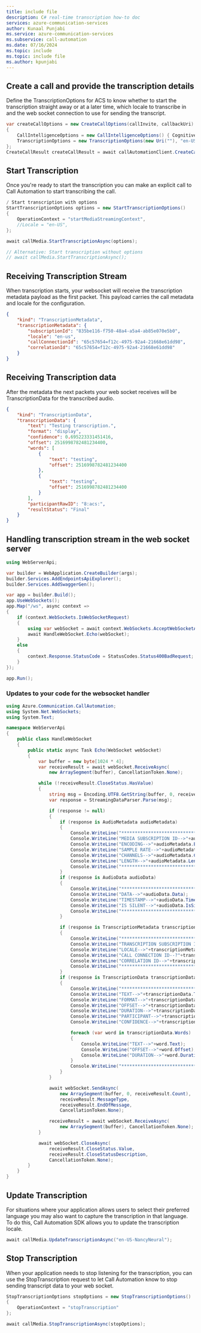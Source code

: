 ```yaml
---
title: include file
description: C# real-time transcription how-to doc
services: azure-communication-services
author: Kunaal Punjabi
ms.service: azure-communication-services
ms.subservice: call-automation
ms.date: 07/16/2024
ms.topic: include
ms.topic: include file
ms.author: kpunjabi
---
```


## Create a call and provide the transcription details
Define the TranscriptionOptions for ACS to know whether to start the transcription straight away or at a later time, which locale to transcribe in and the web socket connection to use for sending the transcript.

```csharp
var createCallOptions = new CreateCallOptions(callInvite, callbackUri)
{
    CallIntelligenceOptions = new CallIntelligenceOptions() { CognitiveServicesEndpoint = new Uri(cognitiveServiceEndpoint) },
    TranscriptionOptions = new TranscriptionOptions(new Uri(""), "en-US", false, TranscriptionTransport.Websocket)
};
CreateCallResult createCallResult = await callAutomationClient.CreateCallAsync(createCallOptions);
```

## Start Transcription
Once you're ready to start the transcription you can make an explicit call to Call Automation to start transcribing the call.

```csharp
/ Start transcription with options
StartTranscriptionOptions options = new StartTranscriptionOptions()
{
    OperationContext = "startMediaStreamingContext",
    //Locale = "en-US",
};

await callMedia.StartTranscriptionAsync(options);

// Alternative: Start transcription without options
// await callMedia.StartTranscriptionAsync();
```

## Receiving Transcription Stream
When transcription starts, your websocket will receive the transcription metadata payload as the first packet. This payload carries the call metadata and locale for the configuration.

```json
{
    "kind": "TranscriptionMetadata",
    "transcriptionMetadata": {
        "subscriptionId": "835be116-f750-48a4-a5a4-ab85e070e5b0",
        "locale": "en-us",
        "callConnectionId": "65c57654=f12c-4975-92a4-21668e61dd98",
        "correlationId": "65c57654=f12c-4975-92a4-21668e61dd98"
    }
}
```

## Receiving Transcription data
After the metadata the next packets your web socket receives will be TranscriptionData for the transcribed audio.

```json
{
    "kind": "TranscriptionData",
    "transcriptionData": {
        "text": "Testing transcription.",
        "format": "display",
        "confidence": 0.695223331451416,
        "offset": 2516998782481234400,
        "words": [
            {
                "text": "testing",
                "offset": 2516998782481234400
            },
            {
                "text": "testing",
                "offset": 2516998782481234400
            }
        ],
        "participantRawID": "8:acs:",
        "resultStatus": "Final"
    }
}
```

## Handling transcription stream in the web socket server
```csharp
using WebServerApi;

var builder = WebApplication.CreateBuilder(args);
builder.Services.AddEndpointsApiExplorer();
builder.Services.AddSwaggerGen();

var app = builder.Build();
app.UseWebSockets();
app.Map("/ws", async context =>
{
    if (context.WebSockets.IsWebSocketRequest)
    {
        using var webSocket = await context.WebSockets.AcceptWebSocketAsync();
        await HandleWebSocket.Echo(webSocket);
    }
    else
    {
        context.Response.StatusCode = StatusCodes.Status400BadRequest;
    }
});

app.Run();
```

### Updates to your code for the websocket handler
```csharp
using Azure.Communication.CallAutomation;
using System.Net.WebSockets;
using System.Text;

namespace WebServerApi
{
    public class HandleWebSocket
    {
        public static async Task Echo(WebSocket webSocket)
        {
            var buffer = new byte[1024 * 4];
            var receiveResult = await webSocket.ReceiveAsync(
                new ArraySegment(buffer), CancellationToken.None);

            while (!receiveResult.CloseStatus.HasValue)
            {
                string msg = Encoding.UTF8.GetString(buffer, 0, receiveResult.Count);
                var response = StreamingDataParser.Parse(msg);

                if (response != null)
                {
                    if (response is AudioMetadata audioMetadata)
                    {
                        Console.WriteLine("***************************************************************************************");
                        Console.WriteLine("MEDIA SUBSCRIPTION ID-->"+audioMetadata.MediaSubscriptionId);
                        Console.WriteLine("ENCODING-->"+audioMetadata.Encoding);
                        Console.WriteLine("SAMPLE RATE-->"+audioMetadata.SampleRate);
                        Console.WriteLine("CHANNELS-->"+audioMetadata.Channels);
                        Console.WriteLine("LENGTH-->"+audioMetadata.Length);
                        Console.WriteLine("***************************************************************************************");
                    }
                    if (response is AudioData audioData)
                    {
                        Console.WriteLine("***************************************************************************************");
                        Console.WriteLine("DATA-->"+audioData.Data);
                        Console.WriteLine("TIMESTAMP-->"+audioData.Timestamp);
                        Console.WriteLine("IS SILENT-->"+audioData.IsSilent);
                        Console.WriteLine("***************************************************************************************");
                    }

                    if (response is TranscriptionMetadata transcriptionMetadata)
                    {
                        Console.WriteLine("***************************************************************************************");
                        Console.WriteLine("TRANSCRIPTION SUBSCRIPTION ID-->"+transcriptionMetadata.TranscriptionSubscriptionId);
                        Console.WriteLine("LOCALE-->"+transcriptionMetadata.Locale);
                        Console.WriteLine("CALL CONNECTION ID--?"+transcriptionMetadata.CallConnectionId);
                        Console.WriteLine("CORRELATION ID-->"+transcriptionMetadata.CorrelationId);
                        Console.WriteLine("***************************************************************************************");
                    }
                    if (response is TranscriptionData transcriptionData)
                    {
                        Console.WriteLine("***************************************************************************************");
                        Console.WriteLine("TEXT-->"+transcriptionData.Text);
                        Console.WriteLine("FORMAT-->"+transcriptionData.Format);
                        Console.WriteLine("OFFSET-->"+transcriptionData.Offset);
                        Console.WriteLine("DURATION-->"+transcriptionData.Duration);
                        Console.WriteLine("PARTICIPANT-->"+transcriptionData.Participant.RawId);
                        Console.WriteLine("CONFIDENCE-->"+transcriptionData.Confidence);

                        foreach (var word in transcriptionData.Words)
                        {
                            Console.WriteLine("TEXT-->"+word.Text);
                            Console.WriteLine("OFFSET-->"+word.Offset);
                            Console.WriteLine("DURATION-->"+word.Duration);
                        }
                        Console.WriteLine("***************************************************************************************");
                    }
                }

                await webSocket.SendAsync(
                    new ArraySegment(buffer, 0, receiveResult.Count),
                    receiveResult.MessageType,
                    receiveResult.EndOfMessage,
                    CancellationToken.None);

                receiveResult = await webSocket.ReceiveAsync(
                    new ArraySegment(buffer), CancellationToken.None);
            }

            await webSocket.CloseAsync(
                receiveResult.CloseStatus.Value,
                receiveResult.CloseStatusDescription,
                CancellationToken.None);
        }
    }
}
```

## Update Transcription
For situations where your application allows users to select their preferred language you may also want to capture the transcription in that language. To do this, Call Automation SDK allows you to update the transcription locale.

```csharp
await callMedia.UpdateTranscriptionAsync("en-US-NancyNeural");
```

## Stop Transcription
When your application needs to stop listening for the transcription, you can use the StopTranscription request to let Call Automation know to stop sending transcript data to your web socket.

```csharp
StopTranscriptionOptions stopOptions = new StopTranscriptionOptions()
{
    OperationContext = "stopTranscription"
};

await callMedia.StopTranscriptionAsync(stopOptions);
```

